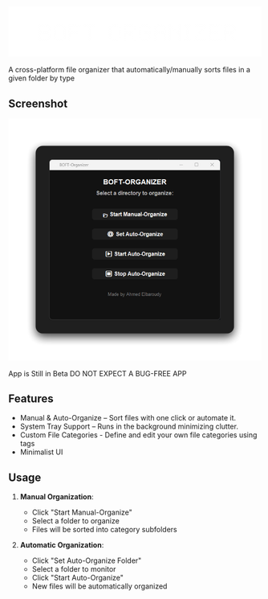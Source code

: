 ![BOFT Organizer](boft.png)

<p id="description">A cross-platform file organizer that automatically/manually sorts files in a given folder by type</p>

<h2>Screenshot</h2>

![BOFT App Screenshot](boft-app.png)

App is Still in Beta DO NOT EXPECT A BUG-FREE APP
  
  
<h2>Features</h2>



*   Manual & Auto-Organize – Sort files with one click or automate it.
*   System Tray Support – Runs in the background minimizing clutter.
*   Custom File Categories - Define and edit your own file categories using tags
*   Minimalist UI


## Usage

1. **Manual Organization**:
   - Click "Start Manual-Organize"
   - Select a folder to organize
   - Files will be sorted into category subfolders

2. **Automatic Organization**:
   - Click "Set Auto-Organize Folder"
   - Select a folder to monitor
   - Click "Start Auto-Organize"
   - New files will be automatically organized

